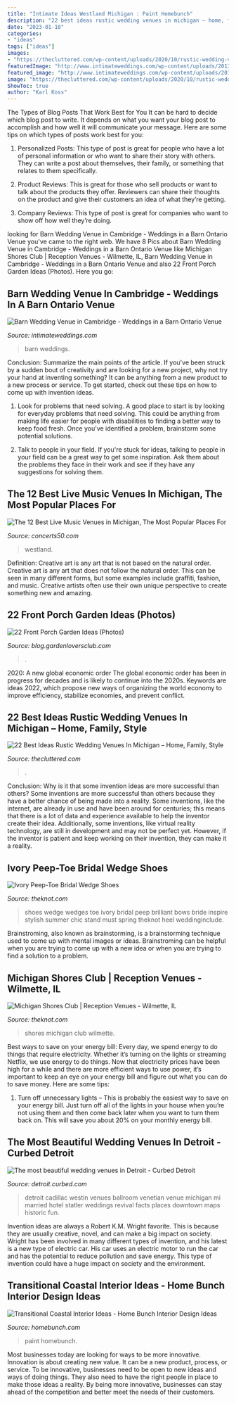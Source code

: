 ```yaml
---
title: "Intimate Ideas Westland Michigan : Paint Homebunch"
description: "22 best ideas rustic wedding venues in michigan – home, family, style"
date: "2023-01-10"
categories:
- "ideas"
tags: ["ideas"]
images:
- "https://thecluttered.com/wp-content/uploads/2020/10/rustic-wedding-venues-in-michigan-inspirational-top-barn-wedding-venues-of-rustic-wedding-venues-in-michigan.jpg"
featuredImage: "http://www.intimateweddings.com/wp-content/uploads/2013/02/weddingsinabarn.jpg"
featured_image: "http://www.intimateweddings.com/wp-content/uploads/2013/02/weddingsinabarn.jpg"
image: "https://thecluttered.com/wp-content/uploads/2020/10/rustic-wedding-venues-in-michigan-inspirational-top-barn-wedding-venues-of-rustic-wedding-venues-in-michigan.jpg"
ShowToc: true
author: "Karl Koss"
---
```



The Types of Blog Posts That Work Best for You
It can be hard to decide which blog post to write.  It depends on what you want your blog post to accomplish and how well it will communicate your message. Here are some tips on which types of posts work best for you:
1. Personalized Posts: This type of post is great for people who have a lot of personal information or who want to share their story with others. They can write a post about themselves, their family, or something that relates to them specifically.

2. Product Reviews: This is great for those who sell products or want to talk about the products they offer. Reviewers can share their thoughts on the product and give their customers an idea of what they’re getting.

3. Company Reviews: This type of post is great for companies who want to show off how well they’re doing.

	

		
looking for Barn Wedding Venue in Cambridge - Weddings in a Barn Ontario Venue you've came to the right web. We have 8 Pics about Barn Wedding Venue in Cambridge - Weddings in a Barn Ontario Venue like Michigan Shores Club | Reception Venues - Wilmette, IL, Barn Wedding Venue in Cambridge - Weddings in a Barn Ontario Venue and also 22 Front Porch Garden Ideas (Photos). Here you go:
		
    
## Barn Wedding Venue In Cambridge - Weddings In A Barn Ontario Venue

<img loading=lazy src="http://www.intimateweddings.com/wp-content/uploads/2013/02/weddingsinabarn.jpg" onerror="this.onerror=null;this.src='https://tse1.mm.bing.net/th?id=OIP.PYh_COVAyQsULt0BvvHpIgHaHa&amp;pid=15.1';" alt="Barn Wedding Venue in Cambridge - Weddings in a Barn Ontario Venue">

_Source: intimateweddings.com_

>barn weddings. 

	

Conclusion: Summarize the main points of the article.
If you've been struck by a sudden bout of creativity and are looking for a new project, why not try your hand at inventing something? It can be anything from a new product to a new process or service. To get started, check out these tips on how to come up with invention ideas.
1. Look for problems that need solving. A good place to start is by looking for everyday problems that need solving. This could be anything from making life easier for people with disabilities to finding a better way to keep food fresh. Once you've identified a problem, brainstorm some potential solutions.

2. Talk to people in your field. If you're stuck for ideas, talking to people in your field can be a great way to get some inspiration. Ask them about the problems they face in their work and see if they have any suggestions for solving them.

    
## The 12 Best Live Music Venues In Michigan, The Most Popular Places For

<img loading=lazy src="https://live.staticflickr.com/65535/49266122337_578cbbbf8f_b.jpg" onerror="this.onerror=null;this.src='https://tse1.mm.bing.net/th?id=OIP.e0kaETNLvuU0rDdmawNIrQHaEK&amp;pid=15.1';" alt="The 12 Best Live Music Venues in Michigan, The Most Popular Places For">

_Source: concerts50.com_

>westland. 

	

Definition: Creative art is any art that is not based on the natural order.
Creative art is any art that does not follow the natural order. This can be seen in many different forms, but some examples include graffiti, fashion, and music. Creative artists often use their own unique perspective to create something new and amazing.

    
## 22 Front Porch Garden Ideas (Photos)

<img loading=lazy src="https://blog.gardenloversclub.com/wp-content/uploads/2015/10/front-porch-4.jpg" onerror="this.onerror=null;this.src='https://tse4.mm.bing.net/th?id=OIP.qRj_8J7F52KuI4qe7SyYZAHaE9&amp;pid=15.1';" alt="22 Front Porch Garden Ideas (Photos)">

_Source: blog.gardenloversclub.com_

>. 

	

2020: A new global economic order
The global economic order has been in progress for decades and is likely to continue into the 2020s. Keywords are ideas 2022, which propose new ways of organizing the world economy to improve efficiency, stabilize economies, and prevent conflict.

    
## 22 Best Ideas Rustic Wedding Venues In Michigan – Home, Family, Style

<img loading=lazy src="https://thecluttered.com/wp-content/uploads/2020/10/rustic-wedding-venues-in-michigan-inspirational-top-barn-wedding-venues-of-rustic-wedding-venues-in-michigan.jpg" onerror="this.onerror=null;this.src='https://tse3.mm.bing.net/th?id=OIP.m_0MeRw9VM_PUjQD7yJi8QHaE8&amp;pid=15.1';" alt="22 Best Ideas Rustic Wedding Venues In Michigan – Home, Family, Style">

_Source: thecluttered.com_

>. 

	

Conclusion: Why is it that some invention ideas are more successful than others?
Some inventions are more successful than others because they have a better chance of being made into a reality. Some inventions, like the internet, are already in use and have been around for centuries; this means that there is a lot of data and experience available to help the inventor create their idea. Additionally, some inventions, like virtual reality technology, are still in development and may not be perfect yet. However, if the inventor is patient and keep working on their invention, they can make it a reality.

    
## Ivory Peep-Toe Bridal Wedge Shoes

<img loading=lazy src="https://media-api.xogrp.com/images/1bec97aa-fb15-11e4-be0a-22000aa61a3e~rs_729.h" onerror="this.onerror=null;this.src='https://tse4.mm.bing.net/th?id=OIP.SFcO8SYM8Y4fF3jMD5ppxQHaLG&amp;pid=15.1';" alt="Ivory Peep-Toe Bridal Wedge Shoes">

_Source: theknot.com_

>shoes wedge wedges toe ivory bridal peep brilliant bows bride inspire stylish summer chic stand must spring theknot heel weddinginclude. 

	

Brainstroming, also known as brainstorming, is a brainstorming technique used to come up with mental images or ideas. Brainstroming can be helpful when you are trying to come up with a new idea or when you are trying to find a solution to a problem.

    
## Michigan Shores Club | Reception Venues - Wilmette, IL

<img loading=lazy src="https://media-api.xogrp.com/images/f58c9fd6-3acd-4835-bfbb-75aa1f3661ff~rs_720.480" onerror="this.onerror=null;this.src='https://tse2.mm.bing.net/th?id=OIP.mxqftHgQ-hgPaPJQpvoLFgHaE8&amp;pid=15.1';" alt="Michigan Shores Club | Reception Venues - Wilmette, IL">

_Source: theknot.com_

>shores michigan club wilmette. 

	

Best ways to save on your energy bill:
Every day, we spend energy to do things that require electricity. Whether it’s turning on the lights or streaming Netflix, we use energy to do things. Now that electricity prices have been high for a while and there are more efficient ways to use power, it’s important to keep an eye on your energy bill and figure out what you can do to save money. Here are some tips: 
1. Turn off unnecessary lights – This is probably the easiest way to save on your energy bill. Just turn off all of the lights in your house when you’re not using them and then come back later when you want to turn them back on. This will save you about 20% on your monthly energy bill. 

    
## The Most Beautiful Wedding Venues In Detroit - Curbed Detroit

<img loading=lazy src="https://cdn.vox-cdn.com/thumbor/NBF1aNnv0ucA7FlNwFZQmcUpU2w=/0x0:1500x1125/1200x900/filters:focal(0x0:1500x1125):no_upscale()/cdn.vox-cdn.com/uploads/chorus_image/image/62553629/14525019_10153796191081175_2051090538596154258_o.0.0.0.jpeg" onerror="this.onerror=null;this.src='https://tse1.mm.bing.net/th?id=OIP.1NVrapEgQE0pUXJtQT1legHaFj&amp;pid=15.1';" alt="The most beautiful wedding venues in Detroit - Curbed Detroit">

_Source: detroit.curbed.com_

>detroit cadillac westin venues ballroom venetian venue michigan mi married hotel statler weddings revival facts places downtown maps historic fun. 

	

Invention ideas are always a Robert K.M. Wright favorite. This is because they are usually creative, novel, and can make a big impact on society. Wright has been involved in many different types of invention, and his latest is a new type of electric car. His car uses an electric motor to run the car and has the potential to reduce pollution and save energy. This type of invention could have a huge impact on society and the environment.

    
## Transitional Coastal Interior Ideas - Home Bunch Interior Design Ideas

<img loading=lazy src="https://www.homebunch.com/wp-content/uploads/2016/04/12-5.jpg" onerror="this.onerror=null;this.src='https://tse4.mm.bing.net/th?id=OIP.mx3lyKVzIYuwRroHaqhobwHaLL&amp;pid=15.1';" alt="Transitional Coastal Interior Ideas - Home Bunch Interior Design Ideas">

_Source: homebunch.com_

>paint homebunch. 

	

Most businesses today are looking for ways to be more innovative. Innovation is about creating new value. It can be a new product, process, or service. To be innovative, businesses need to be open to new ideas and ways of doing things. They also need to have the right people in place to make those ideas a reality. By being more innovative, businesses can stay ahead of the competition and better meet the needs of their customers.

